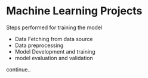 # Machine Learning Projects
Steps performed for training the model
* Data Fetching from data source
* Data preprocessing
* Model Development and training
* model evaluation and validation

continue.. 
